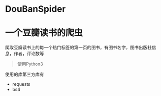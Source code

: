 # DouBanSpider
# 一个豆瓣读书的爬虫

爬取豆瓣读书上的每一个热门标签的第一页的图书，有图书名字，图书出版社信息，作者，评论数等

> 使用Python3

使用的库第三方库有

* requests
* bs4


